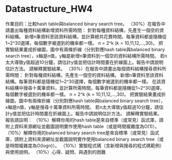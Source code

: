 # Datastructure_HW4
作業目的：比較hash table與balanced binary search tree。
（30%）在報告中請畫出每種資料結構新增資料所需時間：
	針對每種資料結構，先產生一個空的資料結構。
	新增n筆資料至該資料結構，並計算總共花費時間。每筆資料都是隨機從1~2^30選擇，每個數字被選到的機率都一樣。
	n = 2^k  (k = 10,11,12,…,30)。
	把實驗結果畫成折線圖，圖中有兩條折線（分別對應hash table與balanced binary search tree），x軸是n值，y軸是新增n筆資料到一個空的資料結構所需時間。
	若n太大導致y值超過10分鐘，請估計y值並把估計時間畫在折線圖上。報告中請說明估計方法。
	請解釋實驗結果。
（30%）在報告中請畫出每個資料結構搜尋資料所需時間：
	針對每種資料結構，先產生一個空的資料結構。
	新增n筆資料至該資料結構。每筆資料都是隨機從1~2^30選擇，每個數字被選到的機率都一樣。
	在該資料結構中搜尋十萬筆資料，並計算所需時間。每筆資料都是隨機從1~2^30選擇，每個數字被選到的機率都一樣。
	n = 2^k  (k = 10,11,12,…,30)。
	把實驗結果畫成折線圖，圖中有兩條折線（分別對應hash table與balanced binary search tree），x軸是n值，y軸是搜尋十萬筆資料所需時間。
	若n太大導致y值超過10分鐘，請估計y值並把估計時間畫在折線圖上。報告中請說明估計方法。
	請解釋實驗結果。
報告請註明：
	（10%）解釋你用的hash table是來自標準（或常見）函式庫，請附上資料來源網址並截圖說明實作使用hash table（或是時間複雜度為O(1)）。
	（10%）解釋你用的balanced binary search tree是來自標準（或常見）函式庫，請附上資料來源網址並截圖說明實作使用balanced binary search tree（或是時間複雜度為O(log⁡n)）。
	（10%）實驗程式碼（含新增與搜尋的程式碼範例）與使用說明。
	（10%）心得、疑問、與遇到的困難
